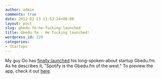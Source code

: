 ```yaml
---
author: admin
comments: true
date: 2012-02-23 11:53:24+00:00
layout: post
slug: gbedu-fm-he-fucking-launched
title: Gbedu.fm - He fucking launched!
wordpress_id: 229
categories:
- Startups
---
```


My guy Oo has [finally launched](http://oonwoye.com/2012/02/22/just-fucking-launch-ok/) his long-spoken-about startup Gbedu.fm. As he describes it, "Spotify is the Gbedu.fm of the west." To preview the app, check it out [here](http://on.fb.me/gbedufm).
